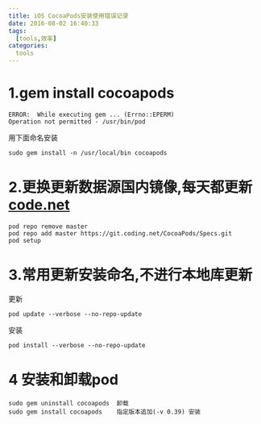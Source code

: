 ```yaml
---
title: iOS CocoaPods安装使用错误记录
date: 2016-08-02 16:40:33
tags:
  [tools,效率]
categories:
  tools
---
```

# 1.gem install cocoapods
	ERROR:  While executing gem ... (Errno::EPERM)
    Operation not permitted - /usr/bin/pod
    
  用下面命名安装
  <!-- more -->
    sudo gem install -n /usr/local/bin cocoapods
    
# 2.更换更新数据源国内镜像,每天都更新[code.net](https://git.coding.net/CocoaPods/Specs.git)

	pod repo remove master
	pod repo add master https://git.coding.net/CocoaPods/Specs.git    
	pod setup
	
# 3.常用更新安装命名,不进行本地库更新
更新
	
	pod update --verbose --no-repo-update 
安装
	
	pod install --verbose --no-repo-update
	
# 4 安装和卸载pod
    sudo gem uninstall cocoapods  卸载
    sudo gem install cocoapods    指定版本追加(-v 0.39) 安装


